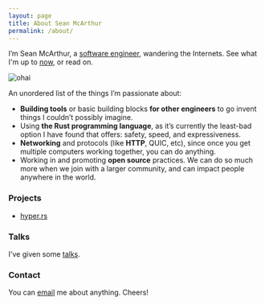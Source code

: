 ```yaml
---
layout: page
title: About Sean McArthur
permalink: /about/
---
```


I’m Sean McArthur, a [software engineer](https://github.com/seanmonstar), wandering the Internets. See what I'm up to [now](/now), or read on.

![ohai](https://64.media.tumblr.com/tumblr_lew0l8No7A1qzek7l.jpg)

An unordered list of the things I’m passionate about:

- **Building tools** or basic building blocks **for other engineers** to go invent things I couldn’t possibly imagine.
- Using **the Rust programming language**, as it’s currently the least-bad option I have found that offers: safety, speed, and expressiveness.
- **Networking** and protocols (like **HTTP**, QUIC, etc), since once you get multiple computers working together, you can do anything.
- Working in and promoting **open source** practices. We can do so much more when we join with a larger community, and can impact people anywhere in the world.

### Projects

- [hyper.rs](http://hyper.rs)

### Talks

I've given some [talks](/talks).

### Contact

You can [email](mailto:sean@seanmonstar.com) me about anything. Cheers!
